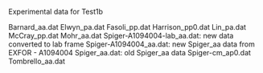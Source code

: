 Experimental data for Test1b

Barnard_aa.dat
Elwyn_pa.dat
Fasoli_pp.dat
Harrison_pp0.dat
Lin_pa.dat
McCray_pp.dat
Mohr_aa.dat
Spiger-A1094004-lab_aa.dat: new data converted to lab frame
Spiger-A1094004_aa.dat: new Spiger_aa data from EXFOR - A1094004
Spiger_aa.dat:	 old Spiger_aa data
Spiger-cm_ap0.dat
Tombrello_aa.dat
